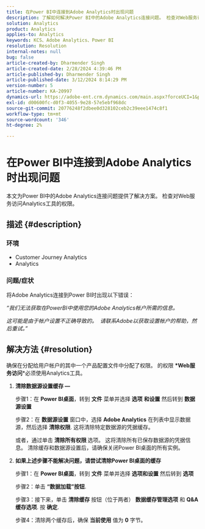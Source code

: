 ```yaml
---
title: 在Power BI中连接到Adobe Analytics时出现问题
description: 了解如何解决Power BI中的Adobe Analytics连接问题。 检查对Web服务访问Analytics工具的权限。
solution: Analytics
product: Analytics
applies-to: Analytics
keywords: KCS、Adobe Analytics、Power BI
resolution: Resolution
internal-notes: null
bug: false
article-created-by: Dharmender Singh
article-created-date: 2/28/2024 4:39:46 PM
article-published-by: Dharmender Singh
article-published-date: 3/12/2024 8:14:29 PM
version-number: 5
article-number: KA-20997
dynamics-url: https://adobe-ent.crm.dynamics.com/main.aspx?forceUCI=1&pagetype=entityrecord&etn=knowledgearticle&id=d3a875f5-57d6-ee11-9079-6045bd006295
exl-id: d00600fc-d0f3-4055-9e28-57e5ebf968dc
source-git-commit: 20776248f2dbee0d328102ceb2c39eee1474c8f1
workflow-type: tm+mt
source-wordcount: '346'
ht-degree: 2%

---
```


# 在Power BI中连接到Adobe Analytics时出现问题


本文为Power BI中的Adobe Analytics连接问题提供了解决方案。 检查对Web服务访问Analytics工具的权限。

## 描述 {#description}


### <b>环境</b>

- Customer Journey Analytics
- Analytics




### <b>问题/症状</b>

将Adobe Analytics连接到Power BI时出现以下错误：



*“我们无法获取在PowerBI中使用您的Adobe Analytics帐户所需的信息。*

*这可能是由于帐户设置不正确导致的。  请联系Adobe以获取设置帐户的帮助，然后重试。”*


## 解决方法 {#resolution}

确保在分配给用户帐户的其中一个产品配置文件中分配了权限。 的权限 <b>*Web服务访问</b>*必须使用Analytics工具。<br>


1. <b>清除数据源设置缓存 —  </b>

   步骤1：在 <b>Power BI桌面</b>，转到 <b>文件</b> 菜单并选择 <b>选项</b> <b>和设置</b> 然后转到 <b>数据源设置</b>

   步骤2：在 <b>数据源设置</b> 窗口中，选择 <b>Adobe Analytics</b> 在列表中显示数据源，然后选择 <b>清除权限</b>. 这将清除特定数据源的凭据缓存。

   或者，通过单击 <b>清除所有权限 </b>选项。 这将清除所有已保存数据源的凭据信息。
清除缓存和数据源设置后，请确保关闭Power BI桌面的所有实例。
2. <b>如果上述步骤不能解决问题，请尝试清除Power BI桌面的缓存</b>

   步骤1：在 <b>Power BI桌面</b>，转到 <b>文件</b> 菜单并选择 <b>选项和设置</b> 然后转到 <b>选项</b>

   步骤2：单击 <b>“数据加载”按钮</b>.

   步骤3：接下来，单击 <b>清除缓存</b> 按钮（位于两者） <b>数据缓存管理选项</b> 和 <b>Q&amp;A缓存选项</b>. 按 <b>确定</b>.

   步骤4：清除两个缓存后，确保 <b>当前使用</b> 值为 <b>0</b> 字节。
